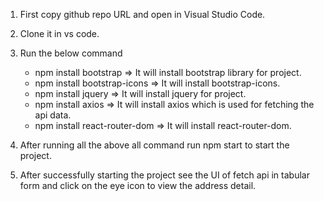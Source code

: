 
1. First copy github repo URL and open in Visual Studio Code.
2. Clone it in vs code.
3. Run the below command 
    * npm install bootstrap => It will install bootstrap library for project.
    * npm install bootstrap-icons => It will install bootstrap-icons.
    * npm install jquery => It will install jquery for project.
    * npm install axios => It will install axios which is used for fetching the   api data.
    * npm install react-router-dom => It will install react-router-dom.

4. After running all the above all command run npm start to start the project.

5. After successfully starting the project see the UI of fetch api in tabular form and click on the eye icon to view the address detail.

